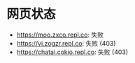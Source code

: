 # 网页状态
- https://moo.zxco.repl.co: 失败
- https://vi.zogzr.repl.co: 失败 (403)
- https://chatai.cokio.repl.co: 失败 (403)
